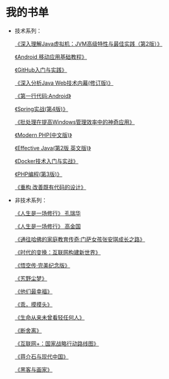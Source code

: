 # 我的书单

* 技术系列：

  [《深入理解Java虚拟机：JVM高级特性与最佳实践（第2版）》](//product.dangdang.com/23259731.html)

  [《Android 移动应用基础教程》](//www.amazon.cn/gp/product/B00UTARDU6)

  [《GitHub入门与实践》](//www.amazon.cn/gp/product/B011LPUB4M)

  [《深入分析Java Web技术内幕(修订版)》](//www.amazon.cn/gp/product/B00MHJJRTC)

  [《第一行代码:Android》](//www.amazon.cn/gp/product/B00LVHTI9U)

  [《Spring实战(第4版)》](//www.amazon.cn/gp/product/B01DN3VR6G)

  [《批处理在提高Windows管理效率中的神奇应用》](//item.taobao.com/item.htm?id=17398617036)

  [《Modern PHP(中文版)》](//detail.tmall.com/item.htm?id=524025707058)

  [《Effective Java(第2版 英文版)》](//detail.tmall.com/item.htm?id=531548271102)

  [《Docker技术入门与实战》](//detail.tmall.com/item.htm?id=43126933308)

  [《PHP编程(第3版)》](//detail.tmall.com/item.htm?id=44372460589)

  [《重构 改善既有代码的设计》](//detail.tmall.com/item.htm?id=521242106575)


* 非技术系列：

  [《人生是一场修行》 孔瑞华](//product.dangdang.com/22703500.html)

  [《人生是一场修行》 高金国](//product.dangdang.com/22627181.html)

  [《通往哈佛的家庭教育传奇:门萨女孩张安琪成长之路》](//product.dangdang.com/23526577.html)

  [《时代的变换：互联网构建新世界》](//product.dangdang.com/23625295.html)

  [《悟空传·完美纪念版》](//product.dangdang.com/21096162.html)

  [《艽野尘梦》](//product.dangdang.com/22549102.html)

  [《他们最幸福》](//product.dangdang.com/23317693.html)

  [《乖，摸摸头》](//product.dangdang.com/23565712.html)

  [《生命从来未曾看轻任何人》](//product.dangdang.com/23646356.html)

  [《断舍离》](//product.dangdang.com/23271503.html)

  [《互联网+：国家战略行动路线图》](//item.taobao.com/item.htm?id=45287599742)

  [《蒋介石与现代中国》](//item.taobao.com/item.htm?id=45332728067)

  [《黑客与画家》](//detail.tmall.com/item.htm?id=10318726738)

  ​